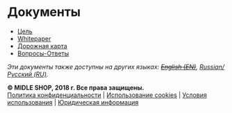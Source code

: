 # Документы

  - [Цель](/ru/purpose)
  - [Whitepaper](/ru/whitepaper)
  - [Дорожная карта](/ru/roadmap)
  - [Вопросы-Ответы](/ru/faq)

_Эти документы также доступны на других языках: ~~[English (EN)](/en)~~, [Russian/Русский (RU)](/ru)._

**© MIDLE SHOP, 2018 г. Все права защищены.**  
[Политика конфиденциальности](/ru/legal/privacy) | [Использование cookies](/ru/legal/privacy/cookies) | [Условия использования](/ru/legal/terms) | [Юридическая информация](/ru/legal)
